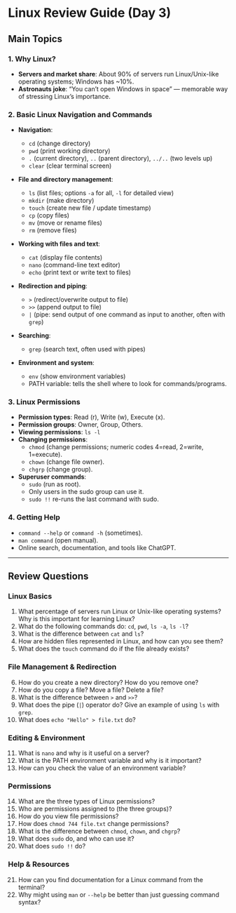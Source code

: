 # Linux Review Guide (Day 3)

## Main Topics

### 1. Why Linux?
- **Servers and market share**: About 90% of servers run Linux/Unix-like operating systems; Windows has ~10%.
- **Astronauts joke**: “You can’t open Windows in space” — memorable way of stressing Linux’s importance.

### 2. Basic Linux Navigation and Commands
- **Navigation**:  
  - `cd` (change directory)  
  - `pwd` (print working directory)  
  - `.` (current directory), `..` (parent directory), `../..` (two levels up)  
  - `clear` (clear terminal screen)  

- **File and directory management**:  
  - `ls` (list files; options `-a` for all, `-l` for detailed view)  
  - `mkdir` (make directory)  
  - `touch` (create new file / update timestamp)  
  - `cp` (copy files)  
  - `mv` (move or rename files)  
  - `rm` (remove files)  

- **Working with files and text**:  
  - `cat` (display file contents)  
  - `nano` (command-line text editor)  
  - `echo` (print text or write text to files)  

- **Redirection and piping**:  
  - `>` (redirect/overwrite output to file)  
  - `>>` (append output to file)  
  - `|` (pipe: send output of one command as input to another, often with `grep`)  

- **Searching**:  
  - `grep` (search text, often used with pipes)  

- **Environment and system**:  
  - `env` (show environment variables)  
  - PATH variable: tells the shell where to look for commands/programs.  

### 3. Linux Permissions
- **Permission types**: Read (r), Write (w), Execute (x).  
- **Permission groups**: Owner, Group, Others.  
- **Viewing permissions**: `ls -l`  
- **Changing permissions**:  
  - `chmod` (change permissions; numeric codes 4=read, 2=write, 1=execute).  
  - `chown` (change file owner).  
  - `chgrp` (change group).  
- **Superuser commands**:  
  - `sudo` (run as root).  
  - Only users in the sudo group can use it.  
  - `sudo !!` re-runs the last command with sudo.  

### 4. Getting Help
- `command --help` or `command -h` (sometimes).  
- `man command` (open manual).  
- Online search, documentation, and tools like ChatGPT.  

---

## Review Questions

### Linux Basics
1. What percentage of servers run Linux or Unix-like operating systems? Why is this important for learning Linux?  
2. What do the following commands do: `cd`, `pwd`, `ls -a`, `ls -l`?  
3. What is the difference between `cat` and `ls`?  
4. How are hidden files represented in Linux, and how can you see them?  
5. What does the `touch` command do if the file already exists?  

### File Management & Redirection
6. How do you create a new directory? How do you remove one?  
7. How do you copy a file? Move a file? Delete a file?  
8. What is the difference between `>` and `>>`?  
9. What does the pipe (`|`) operator do? Give an example of using `ls` with `grep`.  
10. What does `echo "Hello" > file.txt` do?  

### Editing & Environment
11. What is `nano` and why is it useful on a server?  
12. What is the PATH environment variable and why is it important?  
13. How can you check the value of an environment variable?  

### Permissions
14. What are the three types of Linux permissions?  
15. Who are permissions assigned to (the three groups)?  
16. How do you view file permissions?  
17. How does `chmod 744 file.txt` change permissions?  
18. What is the difference between `chmod`, `chown`, and `chgrp`?  
19. What does `sudo` do, and who can use it?  
20. What does `sudo !!` do?  

### Help & Resources
21. How can you find documentation for a Linux command from the terminal?  
22. Why might using `man` or `--help` be better than just guessing command syntax?  

